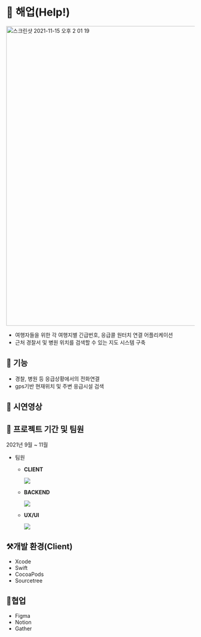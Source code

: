 # 🛫 해업(Help!)
<img width="800" alt="스크린샷 2021-11-15 오후 2 01 19" src="https://user-images.githubusercontent.com/73983229/141725234-52f581cd-0c61-45b2-91c1-985c1b51bf95.png">

- 여행자들을 위한 각 여행지별 긴급번호, 응급콜 원터치 연결 어플리케이션
- 근처 경찰서 및 병원 위치를 검색할 수 있는 지도 시스템 구축

## 💫 기능

- 경찰, 병원 등 응급상황에서의 전화연결
- gps기반 현재위치 및 주변 응급시설 검색


## 🎥 시연영상

## 📌 프로젝트 기간 및 팀원
2021년 9월 ~ 11월

- 팀원
  - **CLIENT**
    
    ![](https://img.shields.io/badge/Swift-문형원-orange?style=for-the-badge)
        
  - **BACKEND** 

     ![](https://img.shields.io/badge/Spring-최학준-brightgreen?style=for-the-badge)
     
  - **UX/UI** 

     ![](https://img.shields.io/badge/UX/UI-강동우-blueviolet?style=for-the-badge)


## ⚒개발 환경(Client)
- Xcode
- Swift
- CocoaPods
- Sourcetree

## 📔협업
- Figma
- Notion
- Gather
